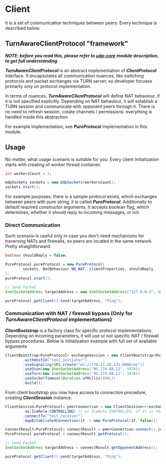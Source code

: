 # Client

It is a set of communication techniques between peers. Every technique is described 
below.

## TurnAwareClientProtocol "framework"

**_NOTE: before you read this, please refer to [udp-core](../udp-core/README.md) 
module description, to get full understanding_**

**_TurnAwareClientProtocol_** is an abstract implementation of **_ClientProtocol_** 
interface. It encapsulates all communication nuances, like switching protocols and 
packet exchanges via TURN server, so developer focuses primarily only on protocol 
implementation.

In terms of nuances, **_TurnAwareClientProtocol_** will define NAT behaviour, if 
it is not specified explicitly. Depending on NAT behaviour, it will establish a 
TURN session and communicate with opponent peers through it. There is no need to 
refresh session, create channels / permissions: everything is handled inside 
this abstraction.

For example implementation, see **_PureProtocol_** implementation in this module.

## Usage

No matter, what usage scenario is suitable for you. Every client initialization 
starts with creating of worker thread container.

```java
int workersCount = 1;

UdpSockets sockets = new UdpSockets(workersCount);
sockets.start();
```

For example purposes, there is a sample protocol exists, which exchanges between 
peers with pure string, it is called **_PureProtocol_**. Additionally to default 
required constructor arguments, it accepts boolean flag, which determines, whether 
it should reply to incoming messages, or not.

### Direct Communication

Such scenario is useful only in case you don't need mechanisms for traversing NATs 
and firewalls, so peers are located in the same network. Pretty straightforward:

```java
boolean shouldReply = false;

PureProtocol pureProtocol = new PureProtocol(
        sockets, NatBehaviour.NO_NAT, clientProperties, shouldReply
);
pureProtocol.start();

// Send Packet
InetSocketAddress targetAddress = new InetSocketAddress("127.0.0.1", 40001);

pureProtocol.getClient().send(targetAddress, "Ping");
```

### Communication with NAT / firewall bypass (Only for **_TurnAwareClientProtocol_** implementations)

**_ClientBootstrap_** is a factory class for specific protocol implementations. 
Depending on incoming parameters, it will use or not specific NAT / firewall 
bypass procedures. Below is initialization example with full set of available 
arguments

```java
ClientBootstrap<PureProtocol> exchangeSession = new ClientBootstrap<PureProtocol>(sockets)
        .withHostId("test_initiator")
        .useSignaling(URI.create("ws://178.13.28.131:8080/ws"))
        .useStun(new InetSocketAddress("95.174.88.11", 3478))
        .useTurn(new InetSocketAddress("95.174.88.11", 3478))
        .useSocketTimeout(Duration.ofMillis(400L))
        .build();
```

From client bootstrap you now have access to connection procedure, creating 
**_ClientSession_** instance.

```java
ClientSession<PureProtocol> peerConnection = new ClientSession<>(exchangeSession)
        .as(IceRole.CONTROLLING) // or IceRole.CONTROLLED, if it is receiving peer  
        .connectTo("test_receiver")
        .mapEstablishedConnection(it -> new PureProtocol(it, false));

ConnectResult<PureProtocol> connectResult = peerConnection.connect().join();
PureProtocol pureProtocol = connectResult.getProtocol();

// Send Packet
InetSocketAddress targetAddress = connectResult.getOpponentAddress();

pureProtocol.getClient().send(targetAddress, "Ping");
```